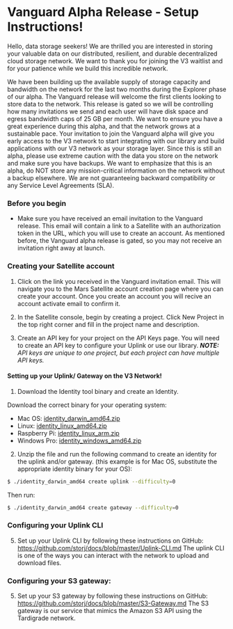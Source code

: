 # Vanguard Alpha Release - Setup Instructions!

Hello, data storage seekers! We are thrilled you are interested in storing your valuable data on our distributed, resilient, and durable decentralized cloud storage network. We want to thank you for joining the V3 waitlist and for your patience while we build this incredible network. 

We have been building up the available supply of storage capacity and bandwidth on the network for the last two months during the Explorer phase of our alpha.  The Vanguard release will welcome the first clients looking to store data to the network. This release is gated so we will be controlling how many invitations we send and each user will have disk space and egress bandwidth caps of 25 GB per month. We want to ensure you have a great experience during this alpha, and that the network grows at a sustainable pace. Your invitation to join the Vanguard alpha will give you early access to the V3 network to start integrating with our library and build applications with our V3 network as your storage layer. Since this is still an alpha, please use extreme caution with the data you store on the network and make sure you have backups. We want to emphasize that this is an alpha, do NOT store any mission-critical information on the network without a backup elsewhere. We are not guaranteeing backward compatibility or any Service Level Agreements (SLA). 


### Before you begin
- Make sure you have received an email invitation to the Vanguard release. This email will contain a link to a Satellite with an authorization token in the URL, which you will use to create an account. As mentioned before, the Vanguard alpha release is gated, so you may not receive an invitation right away at launch. 


### Creating your Satellite account

1) Click on the link you received in the Vanguard invitation email. This will navigate you to the Mars Satellite account creation page where you can create your account. Once you create an account you will recive an account activate email to confirm it.

2) In the Satellite console, begin by creating a project. Click New Project in the top right corner and fill in the project name and description.

3) Create an API key for your project on the API Keys page. You will need to create an API key to configure your Uplink or use our library. 
*__NOTE:__ API keys are unique to one project, but each project can have multiple API keys.*


#### Setting up your Uplink/ Gateway on the V3 Network!

1) Download the Identity tool binary and create an Identity.

Download the correct binary for your operating system:
- Mac OS: [identity_darwin_amd64.zip](http://storj-v3-alpha-builds.storage.googleapis.com/2f7405a-heads-v0.9.2-go1.12.1/identity_darwin_amd64.zip)
- Linux: [identity_linux_amd64.zip](https://storj-v3-alpha-builds.storage.googleapis.com/2f7405a-heads-v0.9.2-go1.12.1/identity_linux_amd64.zip)
- Raspberry Pi: [identity_linux_arm.zip](https://storj-v3-alpha-builds.storage.googleapis.com/2f7405a-heads-v0.9.2-go1.12.1/identity_linux_arm.zip)
- Windows Pro: [identity_windows_amd64.zip](https://storj-v3-alpha-builds.storage.googleapis.com/2f7405a-heads-v0.9.2-go1.12.1/identity_windows_amd64.exe.zip)

2) Unzip the file and run the following command to create an identity for the uplink and/or gateway. (this example is for Mac OS, substitute the appropriate identity binary for your OS):

```bash
$ ./identity_darwin_amd64 create uplink --difficulty=0
```

Then run: 

```bash
$ ./identity_darwin_amd64 create gateway --difficulty=0
```


### Configuring your Uplink CLI


5) Set up your Uplink CLI by following these instructions on GitHub: https://github.com/storj/docs/blob/master/Uplink-CLI.md
The uplink CLI is one of the ways you can interact with the network to upload and download files. 


### Configuring your S3 gateway:

5) Set up your S3 gateway by following these instructions on GitHub: https://github.com/storj/docs/blob/master/S3-Gateway.md
The S3 gateway is our service that mimics the Amazon S3 API using the Tardigrade network.
